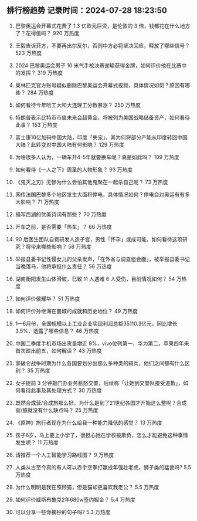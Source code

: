 
## 排行榜趋势 记录时间：2024-07-28 18:23:50
  
  1. 巴黎奥运会开幕式花费了 1.3 亿欧元巨资，是伦敦的 3 倍，钱都花在什么地方了？花得值吗？ 920 万热度
    
  2. 王毅告诉菲方，不要再出尔反尔，否则中方必将坚决回应，释放了哪些信号？ 523 万热度
    
  3. 2024 巴黎奥运会男子 10 米气手枪决赛谢瑜获得金牌，如何评价他在比赛中的发挥？ 319 万热度
    
  4. 奥林匹克官方账号疑似删除巴黎奥运会开幕式视频，具体情况如何？原因有哪些？ 284 万热度
    
  5. 如何看待今年哈工大和大连理工分数暴涨？ 250 万热度
    
  6. 特朗普表示比特币市值未来会超黄金，将被列为美国战略储备资产，如何看待此事？ 153 万热度
    
  7. 富士康10亿加码中国大陆，印度「失宠」，其为何将部分产能从印度转回中国大陆？此转变对中国大陆有何影响？ 129 万热度
    
  8. 为啥很多人认为，一辆车开4-5年就要换车呢？真是如此吗？ 109 万热度
    
  9. 如何看待《一人之下》周圣的人物形象？ 93 万热度
    
  10. 《鬼灭之刃》无惨为什么会怕其他鬼聚在一起杀自己呢？ 73 万热度
    
  11. 网传法国巴黎多个地区发生大面积停电，具体情况如何？停电会对奥运有有多大影响？ 71 万热度
    
  12. 描写西湖的优美诗词有那些？ 70 万热度
    
  13. 开车之前，是否需要「热车」？ 66 万热度
    
  14. 90 后医生团队自费研发人造子宫，男性「怀孕」或成可能，如何看待这项研究？将带来哪些影响？ 58 万热度
    
  15. 举报县委书记性侵女儿的父亲发声，「在外省与调查组会面」，被举报县委书记当晚落马，他将承担什么责任？ 56 万热度
    
  16. 湖南衡阳发生山体滑坡，已致 11 人遇难 6 人受伤，目前情况如何？ 54 万热度
    
  17. 如何评价侯耀华？ 51 万热度
    
  18. 如何评价孙继海在曼城的成就和历史地位？ 49 万热度
    
  19. 1—6月份，全国规模以上工业企业实现利润总额35110.3亿元，同比增长3.5%，透露了哪些信息？ 46 万热度
    
  20. 中国二季度手机市场出货量增近 9%，vivo位列第一，华为第二，苹果四年来首次跌出前五，如何解读？ 43 万热度
    
  21. 拿破仑战争时期为什么各国要划分出那么多种类的骑兵，他们之间都有什么区别？ 35 万热度
    
  22. 女子提前 3 分钟敲门办业务惹怒交警，后续称「让她到交警队接受道歉」，如何看待此事及其处理方式？ 30 万热度
    
  23. 既然合成营/合成旅那么好，为什么是到了21世纪各国才开始这么整呢？合成营/旅就没有什么缺点吗？ 25 万热度
    
  24. 《原神》旅行者现在为什么给我一种能力降低的感觉？ 13 万热度
    
  25. 孩子6岁，马上要上小学了，很担心她在学校被欺负，怎么才能避免这种事情发生呢？ 11 万热度
    
  26. 请推荐一个人工智能学习路线图？ 9 万热度
    
  27. 人类从古至今真的有人可以赤手空拳打赢成年强壮老虎，狮子类的猛兽吗? 5.5 万热度
    
  28. 为什么明明是我在照顾猫，但是猫却更喜欢我老公？ 5.5 万热度
    
  29. 如何评价威斯布鲁克2年680w签约掘金？ 5.4 万热度
    
  30. 可以分享一些你摘抄的句子吗? 5.3 万热度
    